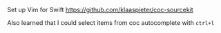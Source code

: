 Set up Vim for Swift https://github.com/klaaspieter/coc-sourcekit

Also learned that I could select items from coc autocomplete with `ctrl+l`


